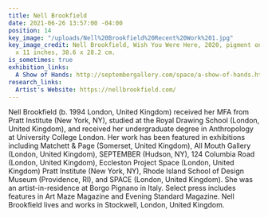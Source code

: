 ```yaml
---
title: Nell Brookfield
date: 2021-06-26 13:57:00 -04:00
position: 14
key_image: "/uploads/Nell%20Brookfield%20Recent%20Work%201.jpg"
key_image_credit: Nell Brookfield, Wish You Were Here, 2020, pigment on paper, 15
  x 11 inches, 38.6 x 28.2 cm.
is_sometimes: true
exhibition_links:
  A Show of Hands: http://septembergallery.com/space/a-show-of-hands.html
research_links:
  Artist's Website: https://nellbrookfield.com/
---
```


Nell Brookfield (b. 1994 London, United Kingdom) received her MFA from Pratt Institute (New York, NY), studied at the Royal Drawing School (London, United Kingdom), and received her undergraduate degree in Anthropology at University College London. Her work has been featured in exhibitions including Matchett & Page (Somerset, United Kingdom), All Mouth Gallery (London, United Kingdom), SEPTEMBER (Hudson, NY), 124 Columbia Road (London, United Kingdom), Eccleston Project Space (London, United Kingdom) Pratt Institute (New York, NY), Rhode Island School of Design Museum (Providence, RI), and SPACE (London, United Kingdom). She was an artist-in-residence at Borgo Pignano in Italy. Select press includes features in Art Maze Magazine and Evening Standard Magazine. Nell Brookfield lives and works in Stockwell, London, United Kingdom.